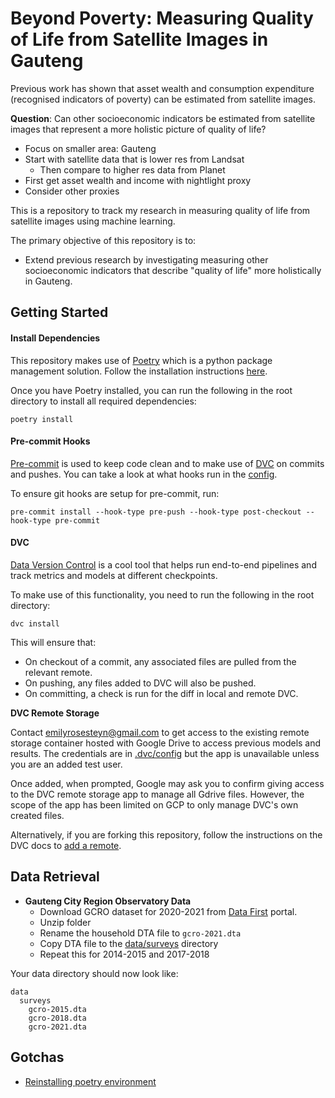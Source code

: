 # Beyond Poverty: Measuring Quality of Life from Satellite Images in Gauteng
Previous work has shown that asset wealth and consumption expenditure (recognised indicators of poverty) can be estimated from satellite images.

**Question**: Can other socioeconomic indicators be estimated from satellite images that represent a more holistic picture of quality of life?

- Focus on smaller area: Gauteng
- Start with satellite data that is lower res from Landsat
  - Then compare to higher res data from Planet
- First get asset wealth and income with nightlight proxy
- Consider other proxies

This is a repository to track my research in measuring quality of life from satellite images using machine learning.

The primary objective of this repository is to:
- Extend previous research by investigating measuring other socioeconomic indicators that describe "quality of life" more holistically in Gauteng.

## Getting Started
#### Install Dependencies
This repository makes use of [Poetry](https://python-poetry.org/) which is a python package management solution. Follow the installation instructions [here](https://python-poetry.org/docs/#installation).

Once you have Poetry installed, you can run the following in the root directory to install all required dependencies:
```shell
poetry install
```

#### Pre-commit Hooks
[Pre-commit](https://pre-commit.com/) is used to keep code clean and to make use of [DVC](https://github.com/iterative/dvc) on commits and pushes. You can take a look at what hooks run in the [config](./.pre-commit-config.yaml).

To ensure git hooks are setup for pre-commit, run:
```shell
pre-commit install --hook-type pre-push --hook-type post-checkout --hook-type pre-commit
```

#### DVC
[Data Version Control](https://github.com/iterative/dvc) is a cool tool that helps run end-to-end pipelines and track metrics and models at different checkpoints.

To make use of this functionality, you need to run the following in the root directory:
```shell
dvc install
```

This will ensure that:
* On checkout of a commit, any associated files are pulled from the relevant remote.
* On pushing, any files added to DVC will also be pushed.
* On committing, a check is run for the diff in local and remote DVC.

**DVC Remote Storage**

Contact [emilyrosesteyn@gmail.com](mailto:emilyrosesteyn@gmail.com) to get access to the existing remote storage container hosted with Google Drive to access previous models and results. The credentials are in [.dvc/config](.dvc/config) but the app is unavailable unless you are an added test user.

Once added, when prompted,
Google may ask you to confirm giving access to the DVC remote storage app to manage all Gdrive files.
However, the scope of the app has been limited on GCP to only manage DVC's own created files.

[//]: # (See OAuth Scopes in docs - https://dvc.org/doc/user-guide/data-management/remote-storage/google-drive#using-a-custom-google-cloud-project-recommended and scopes on api consent window in GCP)

Alternatively, if you are forking this repository, follow the instructions on the DVC docs to [add a remote](https://dvc.org/doc/command-reference/remote/add).


## Data Retrieval
- **Gauteng City Region Observatory Data**
  - Download GCRO dataset for 2020-2021 from [Data First](https://www.datafirst.uct.ac.za/dataportal/index.php/catalog/874) portal.
  - Unzip folder
  - Rename the household DTA file to `gcro-2021.dta`
  - Copy DTA file to the [data/surveys](data/surveys) directory
  - Repeat this for 2014-2015 and 2017-2018

Your data directory should now look like:
```
data
  surveys
    gcro-2015.dta
    gcro-2018.dta
    gcro-2021.dta
```


[//]: # (TODO: Add years for dataset)
[//]: # (TODO: Add .env configuration)

## Gotchas
- [Reinstalling poetry environment](https://stackoverflow.com/questions/70064449/how-to-force-reinstall-poetry-environment)
